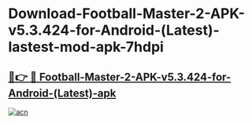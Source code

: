 # Download-Football-Master-2-APK-v5.3.424-for-Android-(Latest)-lastest-mod-apk-7hdpi

<h2><a href="https://apkcomod.com?title=Football-Master-2-APK-v5.3.424-for-Android-(Latest)">🔗👉 🔴 Football-Master-2-APK-v5.3.424-for-Android-(Latest)-apk </a></h2>

[![acn](https://github.com/user-attachments/assets/0f9c940e-d8b0-45ae-aac7-cd30a18b3e1c)](https://apkcomod.com?title=Football-Master-2-APK-v5.3.424-for-Android-(Latest))
